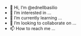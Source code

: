 - 👋 Hi, I’m @ednellbasilio
- 👀 I’m interested in ...
- 🌱 I’m currently learning ...
- 💞️ I’m looking to collaborate on ...
- 📫 How to reach me ...

<!---
ednellbasilio/ednellbasilio is a ✨ special ✨ repository because its `README.md` (this file) appears on your GitHub profile.
You can click the Preview link to take a look at your changes.
--->
